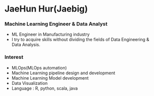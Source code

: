# JaeHun Hur(Jaebig)

### Machine Learning Engineer & Data Analyst
- ML Engineer in Manufacturing industry
- I try to acquire skills without dividing the fields of Data Engineering & Data Analysis.


### Interest
- MLOps(MLOps automation)
- Machine Learning pipeline design and development
- Machine Learning Model development
- Data Visualization
- Language : R, python, scala, java
